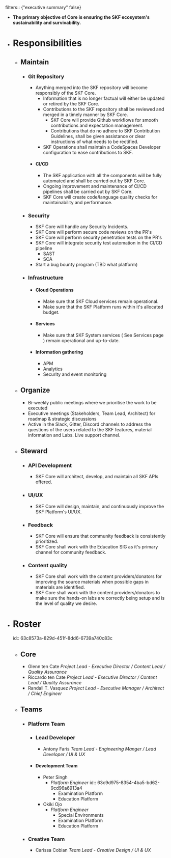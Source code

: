 filters:: {"executive summary" false}

- **The primary objective of Core is ensuring the SKF ecosystem's sustainability and survivability.**
- # Responsibilities
	- ## Maintain
		- ### Git Repository
			- Anything merged into the SKF repository will become responsibly of the SKF Core.
				- Information that is no longer factual will either be updated or retired by the SKF Core.
				- Contributions to the SKF repository shall be reviewed and merged in a timely manner by SKF Core.
					- SKF Core will provide Github workflows for smooth contributions and expectation management.
					- Contributions that do no adhere to SKF Contribution Guidelines, shall be given assistance or clear instructions of what needs to be rectified.
				- SKF Operations shall maintain a CodeSpaces Developer configuration to ease contributions to SKF.
			- #### CI/CD
				- The SKF application with all the components will be fully automated and shall be carried out by SKF Core.
				- Ongoing improvement and maintenance of CI/CD pipelines shall be carried out by SKF Core.
				- SKF Core will create code/language quality checks for maintainability and performance.
		- ### Security
			- SKF Core will handle any Security Incidents.
			- SKF Core will perform secure code reviews on the PR's
			- SKF Core will perform security penetration tests on the PR's
			- SKF Core will integrate security test automation in the CI/CD pipeline
				- SAST
				- SCA
			- Start a bug bounty program (TBD what platform)
		- ### Infrastructure
			- #### Cloud Operations
				- Make sure that SKF Cloud services remain operational.
				- Make sure that the SKF Platform runs within it's allocated budget.
			- #### Services
				- Make sure that SKF System services ( See Services page ) remain operational and up-to-date.
			- #### Information gathering
				- APM
				- Analytics
				- Security and event monitoring
	- ## Organize
		- Bi-weekly public meetings where we prioritise the work to be executed
		- Executive meetings (Stakeholders, Team Lead, Architect) for roadmap & strategic discussions
		- Active in the Slack, Gitter, Discord channels to address the questions of the users related to the SKF features, material information and Labs. Live support channel.
	- ## Steward
		- ### API Development
			- SKF Core will architect, develop, and maintain all SKF APIs offered.
		- ### UI/UX
			- SKF Core will design, maintain, and continuously improve the SKF Platform's UI/UX.
		- ### Feedback
			- SKF Core will ensure that community feedback is consistently prioritized.
			- SKF Core shall work with the Education SIG as it's primary channel for community feedback.
		- ### Content quality
			- SKF Core shall work with the content providers/donators for improving the source materials when possible gaps in materials are identified.
			- SKF Core shall work with the content providers/donators to make sure the hands-on labs are correctly being setup and is the level of quality we desire.
- # Roster
  id:: 63c8573a-829d-451f-8dd6-6739a740c83c
	- ## Core
		- Glenn ten Cate
		  *Project Lead - Executive Director / Content Lead / Quality Assurance*
		- Riccardo ten Cate
		  *Project Lead - Executive Director / Content Lead / Quality Assurance*
		- Randall T. Vasquez
		  *Project Lead - Executive Manager / Architect / Chief Engineer*
	- ## Teams
		- ### Platform Team
			- ### Lead Developer
				- Antony Faris
				  *Team Lead - Engineering Manger / Lead Developer / UI & UX*
			- #### Development Team
				- Peter Singh
					- *Platform Engineer*
					  id:: 63c9d975-8354-4ba5-bd62-9cd96a6913a4
						- Examination Platform
						- Education Platform
				- Okiki Ojo
					- *Platform Engineer*
						- Special Environments
						- Examination Platform
						- Education Platform
		- ### Creative Team
			- Carissa Cobian
			  *Team Lead - Creative Design / UI & UX*